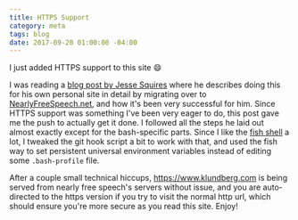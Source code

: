 ```yaml
---
title: HTTPS Support
category: meta
tags: blog
date: 2017-09-20 01:00:00 -04:00
---
```


I just added HTTPS support to this site 😄

I was reading a [blog post by Jesse Squires](https://www.jessesquires.com/blog/building-a-site-with-jekyll-on-nfsn/) where he describes doing this for his own personal site in detail by migrating over to [NearlyFreeSpeech.net](https://nearlyfreespeech.net), and how it's been very successful for him. Since HTTPS support was something I've been very eager to do, this post gave me the push to actually get it done. I followed all the steps he laid out almost exactly except for the bash-specific parts. Since I like the [fish shell](https://fishshell.com) a lot, I tweaked the git hook script a bit to work with that, and used the fish way to set persistent universal environment variables instead of editing some `.bash-profile` file.

After a couple small technical hiccups, <https://www.klundberg.com> is being served from nearly free speech's servers without issue, and you are auto-directed to the https version if you try to visit the normal http url, which should ensure you're more secure as you read this site. Enjoy!

